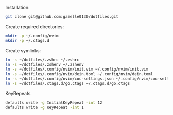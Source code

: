 Installation:
```sh
git clone git@github.com:gazelle0130/dotfiles.git
```

Create required directories:
```sh
mkdir -p ~/.config/nvim
mkdir -p ~/.ctags.d
```

Create symlinks:
```sh
ln -s ~/dotfiles/.zshrc ~/.zshrc
ln -s ~/dotfiles/.zshenv ~/.zshenv
ln -s ~/dotfiles/.config/nvim/init.vim ~/.config/nvim/init.vim
ln -s ~/dotfiles/.config/nvim/dein.toml ~/.config/nvim/dein.toml
ln -s ~/dotfiles/.config/nvim/coc-settings.json ~/.config/nvim/coc-settings.json
ln -s ~/dotfiles/.ctags.d/go.ctags ~/.ctags.d/go.ctags
```

KeyRepeats
```sh
defaults write -g InitialKeyRepeat -int 12
defaults write -g KeyRepeat -int 1
```
